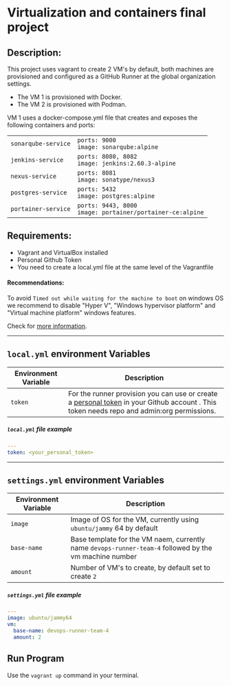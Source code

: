 # Virtualization and containers final project 
## Description:
This project uses vagrant to create 2 VM's by default, both machines are provisioned and configured as a GitHub Runner at the global organization settings.
- The VM 1 is provisioned with Docker.
- The VM 2 is provisioned with Podman.

VM 1 uses a docker-compose.yml file that creates and exposes the following containers and ports:

|||
| --- | --- |
| `sonarqube-service` | `ports: 9000`<br>`image: sonarqube:alpine`|
| `jenkins-service` | `ports: 8080, 8082` <br>`image: jenkins:2.60.3-alpine`|
| `nexus-service` | `ports: 8081` <br>`image: sonatype/nexus3` |
| `postgres-service` | `ports: 5432` <br>`image: postgres:alpine`| 
| `portainer-service` | `ports: 9443, 8000` <br>`image: portainer/portainer-ce:alpine`|

## Requirements:
* Vagrant and VirtualBox installed
* Personal Github Token
* You need to create a local.yml file at the same level of the Vagrantfile


#### Recommendations:
To avoid `Timed out while waiting for the machine to boot` on windows OS we recommend to disable "Hyper V", "Windows hypervisor platform" and "Virtual machine platform" windows features.

Check for [more information](https://stackoverflow.com/questions/43379459/vagrant-up-it-stops-at-ssh-auth-method-private-key).

-----
## `local.yml` environment Variables ##

| Environment Variable | Description |
| --- | --- |
| `token` | For the runner provision you can use or create a [personal token](https://docs.github.com/en/enterprise-server@3.4/authentication/keeping-your-account-and-data-secure/creating-a-personal-access-token) in your Github account . This token needs repo and admin:org permissions. |


##### `local.yml` file example

```yml
---
token: <your_personal_token>

```
-----
## `settings.yml` environment Variables ##

| Environment Variable | Description |
| --- | --- |
| `image` | Image of OS for the VM, currently using `ubuntu/jammy` 64 by default|
| `base-name` | Base template for the VM naem, currently name `devops-runner-team-4` followed by the vm machine number |
| `amount` | Number of VM's to create, by default set to create `2`|


##### `settings.yml` file example

```yml
---
image: ubuntu/jammy64
vm: 
  base-name: devops-runner-team-4
  amount: 2

```

## Run Program

Use the `vagrant up` command in your terminal.

